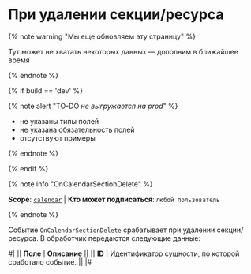 # При удалении секции/ресурса

{% note warning "Мы еще обновляем эту страницу" %}

Тут может не хватать некоторых данных — дополним в ближайшее время

{% endnote %}

{% if build == 'dev' %}

{% note alert "TO-DO _не выгружается на prod_" %}

- не указаны типы полей
- не указана обязательность полей
- отсутствуют примеры

{% endnote %}

{% endif %}

{% note info "OnCalendarSectionDelete" %}

**Scope**: [`calendar`](../../scopes/permissions.md) | **Кто может подписаться**: `любой пользователь`

{% endnote %}

Событие `OnCalendarSectionDelete` срабатывает при удалении секции/ресурса. В обработчик передаются следующие данные:

#|
|| **Поле** | **Описание** ||
|| **ID** | Идентификатор сущности, по которой сработало событие. ||
|#